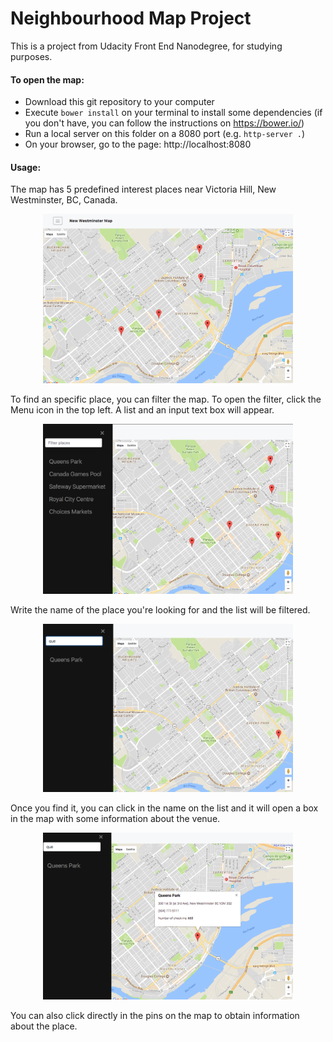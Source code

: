 # Neighbourhood Map Project

This is a project from Udacity Front End Nanodegree, for studying purposes.

#### To open the map:
* Download this git repository to your computer
* Execute `bower install` on your terminal to install some dependencies (if you don't have, you can follow the instructions on https://bower.io/)
* Run a local server on this folder on a 8080 port (e.g. `http-server .`)
* On your browser, go to the page: http://localhost:8080

#### Usage:

The map has 5 predefined interest places near Victoria Hill, New Westminster, BC, Canada.

<p align="center">
  <img src="images/initial-map.png" width="400"/>  
</p>

To find an specific place, you can filter the map.
To open the filter, click the Menu icon in the top left. A list and an input text box will appear.

<p align="center">
  <img src="images/open-filter.png" width="400"/>  
</p>

Write the name of the place you're looking for and the list will be filtered.

<p align="center">
  <img src="images/use-filter.png" width="400"/>  
</p>

Once you find it, you can click in the name on the list and it will open a box in the map with some information about the venue.

<p align="center">
  <img src="images/filtered-queens.png" width="400"/>  
</p>

You can also click directly in the pins on the map to obtain information about the place.
